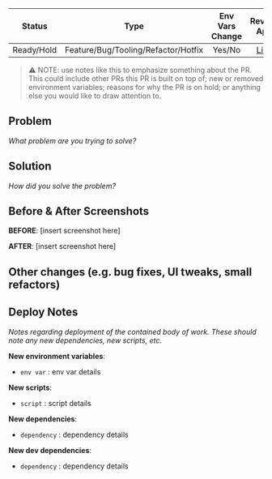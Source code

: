 | Status  | Type  | Env Vars Change | Review App | Ticket |
| :---: | :---: | :---: | :--: | :--: |
| Ready/Hold | Feature/Bug/Tooling/Refactor/Hotfix | Yes/No | [Link](<Review app link here>) | [Link](<ticket link here>) |

> ⚠️ NOTE: use notes like this to emphasize something about the PR. This could include other PRs this PR is built on top of; new or removed environment variables; reasons for why the PR is on hold; or anything else you would like to draw attention to.

## Problem

_What problem are you trying to solve?_


## Solution

_How did you solve the problem?_


## Before & After Screenshots

**BEFORE**:
[insert screenshot here]

**AFTER**:
[insert screenshot here]


## Other changes (e.g. bug fixes, UI tweaks, small refactors)


## Deploy Notes

_Notes regarding deployment of the contained body of work. These should note any
new dependencies, new scripts, etc._

**New environment variables**:

- `env var` : env var details

**New scripts**:

- `script` : script details

**New dependencies**:

- `dependency` : dependency details

**New dev dependencies**:

- `dependency` : dependency details
